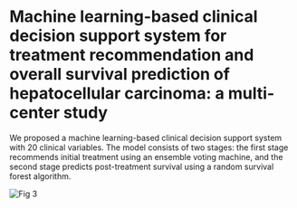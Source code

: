 # Machine learning-based clinical decision support system for treatment recommendation and overall survival prediction of hepatocellular carcinoma: a multi-center study


We proposed a machine learning-based clinical decision support system with 20 clinical variables. The model consists of two stages: the first stage recommends initial treatment using an ensemble voting machine, and the second stage predicts post-treatment survival using a random survival forest algorithm.

![Fig 3](https://github.com/mi2rl/hcc_cdss/assets/62242917/fbe1f449-558a-45c2-9ae6-c73de090d33b)
